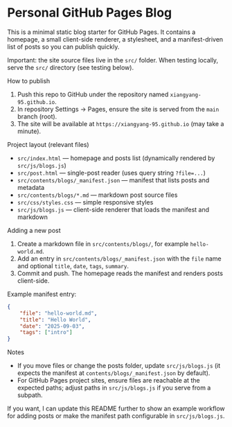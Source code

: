 # Personal GitHub Pages Blog

This is a minimal static blog starter for GitHub Pages. It contains a homepage, a small client-side renderer, a stylesheet, and a manifest-driven list of posts so you can publish quickly.

Important: the site source files live in the `src/` folder. When testing locally, serve the `src/` directory (see testing below).

How to publish

1. Push this repo to GitHub under the repository named `xiangyang-95.github.io`.
2. In repository Settings -> Pages, ensure the site is served from the `main` branch (root).
3. The site will be available at `https://xiangyang-95.github.io` (may take a minute).

Project layout (relevant files)

- `src/index.html` — homepage and posts list (dynamically rendered by `src/js/blogs.js`)
- `src/post.html` — single-post reader (uses query string `?file=...`)
- `src/contents/blogs/_manifest.json` — manifest that lists posts and metadata
- `src/contents/blogs/*.md` — markdown post source files
- `src/css/styles.css` — simple responsive styles
- `src/js/blogs.js` — client-side renderer that loads the manifest and markdown

Adding a new post

1. Create a markdown file in `src/contents/blogs/`, for example `hello-world.md`.
2. Add an entry in `src/contents/blogs/_manifest.json` with the `file` name and optional `title`, `date`, `tags`, `summary`.
3. Commit and push. The homepage reads the manifest and renders posts client-side.

Example manifest entry:

```json
{
	"file": "hello-world.md",
	"title": "Hello World",
	"date": "2025-09-03",
	"tags": ["intro"]
}
```

Notes

- If you move files or change the posts folder, update `src/js/blogs.js` (it expects the manifest at `contents/blogs/_manifest.json` by default).
- For GitHub Pages project sites, ensure files are reachable at the expected paths; adjust paths in `src/js/blogs.js` if you serve from a subpath.

If you want, I can update this README further to show an example workflow for adding posts or make the manifest path configurable in `src/js/blogs.js`.
